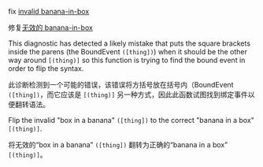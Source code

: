 fix [invalid banana-in-box](https://angular.io/extended-diagnostics/NG8101)

修复[无效的 banana-in-box](https://angular.io/extended-diagnostics/NG8101)

This diagnostic has detected a likely mistake that puts the square brackets inside the
parens \(the BoundEvent `([thing])`\) when it should be the other way around `[(thing)]` so
this function is trying to find the bound event in order to flip the syntax.

此诊断检测到一个可能的错误，该错误将方括号放在括号内（BoundEvent `([thing])`，而它应该是 `[(thing)]` 另一种方式，因此此函数试图找到绑定事件以便翻转语法。

Flip the invalid "box in a banana" `([thing])` to the correct "banana in a box" `[(thing)]`.

将无效的“box in a banana” `([thing])` 翻转为正确的“banana in a box” `[(thing)]`。